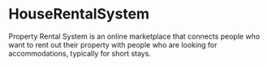 # HouseRentalSystem
Property Rental System is an online marketplace that connects people who want to rent out their property with people who are looking for accommodations, typically for short stays.
